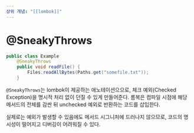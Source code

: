 ```yaml
---
상위 개념: "[[lombok]]"
---
```

# @SneakyThrows
```java
public class Example
	@SneakyThrows
	public void readFile() {
		Files.readAllBytes(Paths.get("somefile.txt"));
	}
```
`@SneakyThrows`는 lombok이 제공하는 애노테이션으으로, 체크 예외(Checked Exception)을 명시적 처리 없이 던질 수 있게 만들어준다. 롬복은 컴파일 시점에 해당 메서드의 전체를 감싼 뒤 unchecked 예외로 반환하는 코드를 삽입한다.

실제로는 예외가 발생할 수 있음에도 메서드 시그니처에 드러나지 않으므로, 코드의 명시성이 떨어지고 디버깅이 어려워질 수 있다.